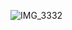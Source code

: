 ![IMG_3332](https://user-images.githubusercontent.com/67323454/161446784-e42b5eec-c6ee-4847-9d49-c0b9206bcf65.JPG)